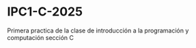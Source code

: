 # IPC1-C-2025
Primera practica de la clase de introducción a la programación y computación sección C
